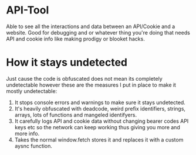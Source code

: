 # API-Tool
Able to see all the interactions and data between an API/Cookie and a website. Good for debugging and or whatever thing you're doing that needs API and cookie info like making prodigy or blooket hacks.

# How it stays undetected
Just cause the code is obfuscated does not mean its completely undetectable however these are the measures I put in place to make it mostly undetectable:

1. It stops console errors and warnings to make sure it stays undetected. 
2. It's heavily obfuscated with deadcode, weird prefix identifiers, strings, arrays, lots of functions and mangeled identifyers.
3. It carefully logs API and cookie data without changing bearer codes API keys etc so the network can keep working thus giving you more and more info.
4. Takes the normal window.fetch stores it and replaces it with a custom aysnc function.


